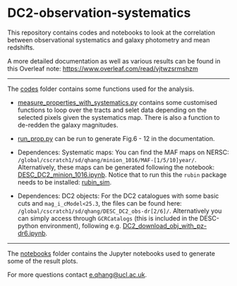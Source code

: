 # DC2-observation-systematics

This repository contains codes and notebooks to look at the correlation between observational systematics and galaxy photometry and mean redshifts.

A more detailed documentation as well as various results can be found in this Overleaf note: https://www.overleaf.com/read/vjtwzsrmshzm

---

The [codes](https://github.com/lsst-uk/DC2-observation-systematics/tree/main/codes) folder contains some functions used for the analysis. 
- [measure_properties_with_systematics.py](https://github.com/lsst-uk/DC2-observation-systematics/blob/main/codes/measure_properties_with_systematics.py) contains some customised functions to loop over the tracts and selet data depending on the selected pixels given the systematics map. There is also a function to de-redden the galaxy magnitudes.
- [run_prop.py](https://github.com/lsst-uk/DC2-observation-systematics/blob/main/codes/run_prop.py) can be run to generate Fig.6 - 12 in the documentation.
- Dependences: Systematic maps: You can find the MAF maps on NERSC: `/global/cscratch1/sd/qhang/minion_1016/MAF-[1/5/10]year/`. Alternatively, these maps can be generated following the notebook: [DESC_DC2_minion_1016.ipynb](https://github.com/lsst-uk/DC2-observation-systematics/blob/main/notebooks/DESC_DC2_minion_1016.ipynb). Notice that to run this the `rubin` package needs to be installed: [rubin_sim](https://github.com/lsst/rubin_sim).

- Dependences: DC2 objects: For the DC2 catalogues with some basic cuts and `mag_i_cModel<25.3`, the files can be found here: `/global/cscratch1/sd/qhang/DESC_DC2_obs-dr[2/6]/`. Alternatively you can simply access through `GCRCatalogs` (this is included in the DESC-python environment), following e.g. [DC2_download_obj_with_pz-dr6.ipynb](https://github.com/lsst-uk/DC2-observation-systematics/blob/main/notebooks/DC2_download_obj_with_pz-dr6.ipynb).

---

The [notebooks](https://github.com/lsst-uk/DC2-observation-systematics/tree/main/notebooks) folder contains the Jupyter notebooks used to generate some of the result plots.

For more questions contact e.qhang@ucl.ac.uk.

